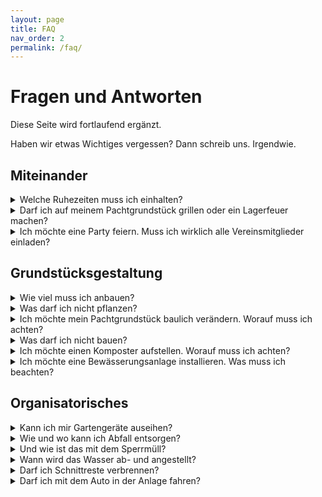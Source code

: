 ```yaml
---
layout: page
title: FAQ
nav_order: 2
permalink: /faq/
---
```


# Fragen und Antworten

<!-- Ob Sie nun Neumitglied in unserem Verein sind oder bereits seit Jahrzehnten begeistert gärtern, gelegentlich stellen Sie sich bestimmt Fragen, die wir an dieser Stelle so ausführlich wie möglich beantworten möchten. -->

Diese Seite wird fortlaufend ergänzt.

Haben wir etwas Wichtiges vergessen? Dann schreib uns. Irgendwie.


## Miteinander

<details>
  <summary class="fs-5">Welche Ruhezeiten muss ich einhalten?</summary>
  <p>An Werktagen (Mo. – Sa.) in der Zeit <strong>von 13.00 bis 15.00 Uhr</strong> und von <strong>22.00 bis 06.00 Uhr</strong>,
  sowie an Sonn- und Feiertagen grundsätzlich ganztägig.</p>

  <p>Es ist untersagt, während der Ruhezeiten motorgetriebene Gartengeräte zu nutzen oder lärmverursachendes Bauen auszuführen.<br>
  -- Gartenordnung 6.4</p>

  <p>Die Lautstärke von Rundfunk-, Fernseh- und Phonogeräten u. ä. ist so abzustimmen, dass niemand belästigt wird. Gleiches gilt für das Spielen von Musikinstrumenten jeder Art.</p>

</details>

<!-- <details>
  <summary class="fs-5">Müssen sich Baufirmen auch an die Ruhezeiten halten?</summary>
</details> -->

<details>
  <summary class="fs-5">Darf ich auf meinem Pachtgrundstück grillen oder ein Lagerfeuer machen?</summary>

  <p>Das Verbrennen von naturbelassenem trockenem Holz unter Verwendung von Feuerschalen, -körben und ortsfesten Kaminen, in Heizungsanlagen sowie auf einer Grundfläche von 1x1 m möglich.<br>
  Ihr solltet natürlich aufpassen, Löschmittel bereitstellen und niemanden durch Geruch oder Rauch belästigen.</p>

</details>

<details>
  <summary class="fs-5">Ich möchte eine Party feiern. Muss ich wirklich alle Vereinsmitglieder einladen?</summary>

  <p>Nein.
  Aber du musst den Vorstand und deine angrenzenden NachbarInnen rechtzeitig informieren.
  Ein Aushang kann sinnvoll sein.</p>

</details>


## Grundstücksgestaltung

<details>
  <summary class="fs-5" class="fs-5">Wie viel muss ich anbauen?</summary>

  <p>
    Auf mindestens <strong>einem Drittel</strong> der Kleingartenfläche laut Pachtvertrag sind für in der Kleingärten typischen Vielfalt Obst- und Gemüsekulturen anzubauen.
  </p>

  <!-- <a class="text-teal-600 font-medium hover:text-teal-500" href="/anbau">
    Du kannst deine Nutzfläche ganz einfach berechnen.
  </a> -->
</details>

<!-- <details>
  <summary class="fs-5" class="text-grey-200">Ich habe Hochbeete. Wie werden die Wege für die Nutzfläche berechnet?</summary>

</details> -->

<details>
  <summary class="fs-5">Was darf ich nicht pflanzen?</summary>

  <p>Folgende Pflanzen sind laut unserer Gartenordnung (Anlage 2) nicht erlaubt:</p>
  <div>
  <p><strong>Nadelbäume</strong></p>
  <ul>
    <li>Tanne</li>
    <li>Fichte</li>
    <li>Kiefer</li>
    <li>Lärche</li>
    <li>Eibe</li>
    <li>Scheinzypresse</li>
    <li>Zeder</li>
    <li>Lebensbaum/Thuja</li>
    <li>Mammutbaum</li>
    <li>Wacholder</li>
  </ul>

  <p><strong>Laubbäume</strong></p>
  <ul>
    <li>Eiche</li>
    <li>Birke</li>
    <li>Ahorn</li>
    <li>Esche</li>
    <li>Erle</li>
    <li>Buche</li>
    <li>Walnuss</li>
    <li>Weide/Korkenzieherweide</li>
    <li>Kastanie</li>
    <li>Eberesche</li>
    <li>Ginko</li>
    <li>Pappel</li>
  </ul>

  <p><strong>Sträucher</strong></p>
  <ul>
    <li>Goldregen</li>
    <li>Essigbaum</li>
  </ul>

  <p><strong>Sonstige Pflanzen</strong></p>
  <ul>
    <li>Cannabis</li>
  </ul>

  <p><strong>Wirtspflanzen für Krankheitserreiger</strong></p>
  <ul>
    <li>Felsenmispel</li>
    <li>Weißdorn</li>
    <li>Rotdorn</li>
    <li>Feuerdorn</li>
    <li>Schlehe</li>
    <li>Haferschlehe</li>
    <li>5 – nadelige Kiefern</li>
    <li>Weymouthskiefern</li>
    <li>Sadebaum</li>
    <li>Mandelbäumchen</li>
    <li>Scheinquitte</li>
    <li>Bocksdorn</li>
  </ul>
</div>

  <!-- Das Anpflanzen und Verbreiten von invasiven Neophyten sind lt. § 40a BNatSchG gesetzlich verboten.
  https://www.bund.net/themen/tiere-pflanzen/invasive-arten/neophyten/ -->

</details>

<details>
  <summary class="fs-5">Ich möchte mein Pachtgrundstück baulich verändern. Worauf muss ich achten?</summary>

  <p>Für Baumaßnahmen, vom Neubau bis zur Erweiterung eines Bauwerkes, gibt es in unserer Gartenordnung (Abschnitt 3 - "Bebauung") (mehr oder weniger) klare Richtlinien.
  </p>
  <p>Bauliche Veränderungen auf dem Pachtgrundstück müssen vom Vorstand genehmigt werden. Hierzu ist ein schriftlicher und maßstäblich graphischer Bauantrag in 2-facher Ausführung beim Vorstand zu stellen.</p>
  <p>
  Die Errichtung von Baukörpern (Gartenlauben) erfolgt auf der Grundlage maßgebender Bestimmungen des Bundeskleingartengesetzes und der Bauordnung vom Land Brandenburg.
  Danach gilt der Grundsatz, dass nur ein Baukörper zulässig ist.
  Sie dürfen einschließlich Abort, Geräteraum und überdachtem Freisitz eine bebaute Grundfläche von 24 m² nicht übersteigen (BKleingG §3).</p>

  <p><strong>Unsere Gartenordnung verbietet den Neubau von:</strong></p>
  <ul>
    <li>Schuppen und Garagen</li>
    <li>Gemauerte Kompostbehälter</li>
    <li>Ortsfeste Schwimm- und Planschbecken</li>
    <li>Auf- und Anbauten</li>
    <li>Erweiterungen von Terrassen und Überdachungen</li>
    <li>Solaranlagen mit Einspeisung in das Hauptstromnetz</li>
  </ul>

  <p>Für manche Sachen reicht aber dann doch ein Antrag beim Vorstand. Das ist dann nicht so ganz klar. Versuch macht klug.</p>

</details>

<details>
  <summary class="fs-5">Was darf ich nicht bauen?</summary>

  <p><strong>Unsere Gartenordnung verbietet den Neubau von:</strong></p>
  <ul>
    <li>Schuppen und Garagen</li>
    <li>Gemauerte Kompostbehälter</li>
    <li>Ortsfeste Schwimm- und Planschbecken</li>
    <li>Auf- und Anbauten</li>
    <li>Erweiterungen von Terrassen und Überdachungen</li>
    <li>Solaranlagen mit Einspeisung in das Hauptstromnetz</li>
  </ul>

  <p>Für manche Sachen reicht aber dann doch ein Antrag beim Vorstand. Das ist dann nicht so ganz klar. Versuch macht klug.</p>

</details>

<details>
  <summary class="fs-5">Ich möchte einen Komposter aufstellen. Worauf muss ich achten?</summary>

  <p>Kompostlagerplätze sind vor Einsicht geschützt anzulegen und dürfen nicht zur Belästigung der NachbarInnen führen.
  Hier ein paar Tipps:</p>

  <p><strong>Der richtige Platz:</strong></p>
  <ul>
    <li>Halbschatten</li>
    <li>Offener Boden- kein Betonboden! So können nützliche Lebewesen einwandern</li>
    <li>Ein Hasendraht am Boden hält Nager fern</li>
    <li>Den Abstand gut wählen: nicht zu nah am Nachbargrundstück, am Haus (nicht im Windschatten) und nicht zu weit entfernt von den Nutzflächen</li>
    <li>Der Weg zum Kompost sollte befestigt sein, der Regen weicht ihn sonst auf</li>
    <li>Der Kompost sollte mit Hecken oder Bäumen (Sicht- und Windschutz) umpflanzt sein</li>
    <li>An den Kompost muss Luft kommen, er darf nicht von geschlossenen Wänden umgeben sein</li>
  </ul>

  <p><strong>Der richtige Behälter:</strong></p>
  <ul>
    <li>Für den Gartenkompost eignet sich ein offenes Behältnis, das den Luft- und Wasseraustausch ermöglicht</li>
    <li>Miete: Hier ist viel Platz vorhanden, er ist leicht umzuschichten und sollte mit Stroh oder Rasenschnitt abgedeckt werden, wenn der Kompost fertig ist</li>
    <li>Lattenkomposter: ist wegen der variablen Höhe an die Menge anpassbar und sollte aus naturbelassenem Holz bestehen; wichtig ist, dass der natürliche Luftaustausch gewährleistet ist und die Bretter herausnehmbar sind; zwei Behälter nebeneinander sind ideal</li>
    <li>Drahtgitter-Kompost: funktioniert wie ein Lattenkompost, ist aber haltbarer</li>
  </ul>

  <p><strong>Weitere Tipps:</strong></p>
  <ul>
    <li>Das eingebrachte Material sollte feucht, aber nicht nass sein und großflächig aufgebracht werden</li>
    <li>Gut ist, wenn möglichst viel unterschiedliches Material eingebracht und gut durchgemischt wird. Wichtig ist dabei das Kohlenstoff/Stickstoff Verhältnis (C/N), also das Verhältnis von holzigem und frischem Material</li>
    <li>Grobes Material sollte 20 Zentimeter auf dem Boden aufgeschichtet werden, dann darauf das feinere Material (Laub, Rasenschnitt, etc.) gemischt aufbringen</li>
    <li>Zum Schluss abdecken - das fördert die Wärmeentwicklung und verhindert den Feuchtigkeitsverlust</li>
  </ul>

</details>

<details>
  <summary class="fs-5">Ich möchte eine Bewässerungsanlage installieren. Was muss ich beachten?</summary>

  <p>Das Thema "Wasserversorgung" ist in unserer Gartenordnung in Punkt 5.2. geregelt.<br>
  Es steht geschrieben, dass eine Wasserentnahme zur Beregnung an heißen Tagen nicht zwischen 10 und 18 Uhr erfolgen darf.
  Außerdem sind Zeitschaltuhren so einzustellen, dass die Beregnung zwischen Sonnenuntergang und Sonnenaufgang erfolgt.
  Lieber morgens, das lockt keine Schnecken an.</p>

  <p>Eine Verwendung von <strong>Feuchtigkeitssensoren</strong> ist sehr sinnvoll, sodass die Sprenger nicht bei Regenwetter aktiv sind.
  Allgemeine <a class="text-green-200" target="_blank" href="https://www.nabu.de/umwelt-und-ressourcen/oekologisch-leben/balkon-und-garten/pflege/giftfrei/pflegen/24735.html">Tipps für die Bewässerung im Garten</a> liefert z.B. der Nabu.</p>

  <p>Generell gilt, je direkter die gewünschten Pflanzen bewässert werden desto geringer der Wasserverbrauch.
  So spart bodennahe Tröpfchenbewässerung zB bis zu <strong>70% Wasser</strong> im Verhältnis zu Regnerbewässerung.
  <br>
  Eine gute Podcastfolge des MDR über <a class="text-green-200" href="https://www.mdr.de/mdr-garten/podcast/audio-automatische-bewaesserung-giessen-tipps-100.html" target="_blank">Automatischen Bewässerung für Garten und Balkon</a> geht auf die Vor- und Nachteile der Tröpchenbewässerung ein.
  Viel Spaß beim Hören :) </p>

</details>

## Organisatorisches

<details>
  <summary class="fs-5">Kann ich mir Gartengeräte auseihen?</summary>

  <p>Ja. Allerding ist es ein Geheimnis, an wen du dich da wenden musst. Wenn du es herausfindest, schreib mir gern.</p>
  <p>Ein Tipp: der Vorstand kann helfen.</p>

</details>

<details>
  <summary class="fs-5">Wie und wo kann ich Abfall entsorgen?</summary>

  <p>Für die gelben Säcke gibt es am Haupttor eine Hakenleiste zur Anbringung.
  Der Abfallkalender befindet sich im Aushang und auch
  <a class="text-green-200" target="_blank" href="{{ '/' | relative_url }}">auf unserer Startseite</a>.
  Die Säcke für den Hausmüll können gekauft (2,50€), und ebenfalls dort abgeladen werden.</p>

  <p>Bitte bringt euren Müll so kurzfristig wie möglich um Sammelplatz.
  Wir möchten Gestand vermeiden und den Waschbären nicht die Möglichkeit zu bieten, den Müll zu verteilen.</p>
</details>

<details>
  <summary class="fs-5">Und wie ist das mit dem Sperrmüll?</summary>

  <p>Du kannst, wie bei dir zu Hause, die Abholung von Sperrmüll beantragen.
  Genaueres findest du bei <a class="text-green-200" target="_blank" href="{{ '/documents/#sperrmüllantrag' | relative_url }}">den Dokumenten</a>.</p>

</details>

<details>
  <summary class="fs-5">Wann wird das Wasser ab- und angestellt?</summary>

  <p>In der Regel ist die Wasserentnahme in den Monaten <strong>März bis Oktober</strong> möglich.<br>
  Es können durch Witterungsbedingungen, wie früher Frost, Änderungen der Zeiten erfolgen. Das genaue Datum wird im Aushang bekannt gegeben.</p>

</details>

<details>
  <summary class="fs-5">Darf ich Schnittreste verbrennen?</summary>

  <p>Unter Punkt 4 der Gartenordnung steht hierzu folgendes:</p>

  <p>„(10) Das Verbrennen oder Verräuchern von Gartenabfällen ist ausnahmslos verboten. Siehe dazu das Landesimmissionsschutzgesetz (LImschG)
  Das Verbrennen von unbehandeltem, trockenem Holz in Feuerschalen o. ä. ist gestattet.
  Dabei sind alle Sicherheitsfaktoren wie Windstärke, Windrichtung und Standort zu berücksichtigen.
  <br>
  <br>
  Es ist Rücksicht auf andere Vereinsmitglieder zu nehmen.
  (Mit Holzschutzmitteln, Öl bzw. Farbe behandeltes Holz, Plastik, Teer- oder Dachpappe und Faserplatten dürfen nicht verbrannt werden).“</p>

</details>

<details>
  <summary class="fs-5">Darf ich mit dem Auto in der Anlage fahren?</summary>

  <p>Nein.</p>
  <p>Es gibt natürlich Ausnehmen. In dem Fall musst du --- anrufen und um Erlaubnis bitten. Die Nummer findest du ----</p>

</details>

